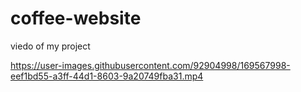 # coffee-website
viedo of my project


https://user-images.githubusercontent.com/92904998/169567998-eef1bd55-a3ff-44d1-8603-9a20749fba31.mp4

